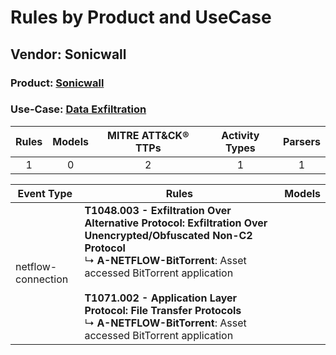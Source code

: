 Rules by Product and UseCase
============================
Vendor: Sonicwall
-----------------
### Product: [Sonicwall](../ds_sonicwall_sonicwall.md)
### Use-Case: [Data Exfiltration](../../../../UseCases/uc_data_exfiltration.md)

| Rules | Models | MITRE ATT&CK® TTPs | Activity Types | Parsers |
|:-----:|:------:|:------------------:|:--------------:|:-------:|
|   1   |   0    |         2          |       1        |    1    |

| Event Type         | Rules    | Models |
| ---- | ---- | ------ |
| netflow-connection | <b>T1048.003 - Exfiltration Over Alternative Protocol: Exfiltration Over Unencrypted/Obfuscated Non-C2 Protocol</b><br> ↳ <b>A-NETFLOW-BitTorrent</b>: Asset accessed BitTorrent application<br><br><b>T1071.002 - Application Layer Protocol: File Transfer Protocols</b><br> ↳ <b>A-NETFLOW-BitTorrent</b>: Asset accessed BitTorrent application |        |